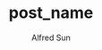 ---
layout: post
title: post_name
category: 
tags: []
author: Alfred Sun
updated: 2014-12-09 11:15
external-url: 
keywords: jquery, javascript
description: 

#date: 2012-03-12 09:14
#categories: [octopress]
#categories:
#  - Ruby on Rails
#  - Nginx
---